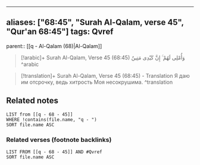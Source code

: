 
---
aliases: ["68:45", "Surah Al-Qalam, verse 45", "Qur'an 68:45"]
tags: Qvref
---

parent:: [[q - Al-Qalam (68)|Al-Qalam]]

> [!arabic]+ Surah Al-Qalam, Verse 45 (68:45)
> <span class="quran-arabic">وَأُمْلِى لَهُمْ ۚ إِنَّ كَيْدِى مَتِينٌ</span>
^arabic

> [!translation]+ Surah Al-Qalam, Verse 45 (68:45) - Translation
> Я даю им отсрочку, ведь хитрость Моя несокрушима.
^translation



## Related notes
```dataview
LIST from [[q - 68 - 45]]
WHERE !contains(file.name, "q - ")
SORT file.name ASC
```

### Related verses (footnote backlinks)
```dataview
LIST FROM [[q - 68 - 45]] AND #Qvref
SORT file.name ASC
```

